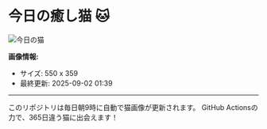 # 今日の癒し猫 🐱

![今日の猫](https://cdn2.thecatapi.com/images/km.jpg)

**画像情報:**
- サイズ: 550 x 359
- 最終更新: 2025-09-02 01:39

---

このリポジトリは毎日朝9時に自動で猫画像が更新されます。
GitHub Actionsの力で、365日違う猫に出会えます！
